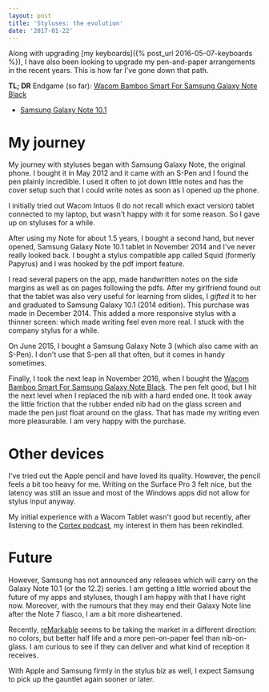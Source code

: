 ```yaml
---
layout: post
title: 'Styluses: the evolution'
date: '2017-01-22'
---
```


Along with upgrading [my keyboards]({% post_url 2016-05-07-keyboards %}), I have also been
looking to upgrade my pen-and-paper arrangements in the recent years. This is
how far I've gone down that path.

**TL; DR** Endgame (so far): [Wacom Bamboo Smart For Samsung Galaxy Note
Black](https://www.amazon.de/gp/product/B014KZ1Y6Y/ref=oh_aui_detailpage_o03_s00?ie=UTF8&psc=1)
+ [Samsung Galaxy Note 10.1](https://www.amazon.com/Samsung-Galaxy-Note-10-1-Black/dp/B00F3SOHNU/ref=dp_ob_title_ce)

# My journey

My journey with styluses began with Samsung Galaxy Note, the original phone. I bought it in May 2012 and it came with an S-Pen and I found the pen plainly incredible. I used it often to jot down little notes and has the cover setup such that I could write notes as soon as I opened up the phone.

I initially tried out Wacom Intuos (I do not recall which exact version) tablet connected to my laptop, but wasn't happy with it for some reason. So I gave up on styluses for a while.

After using my Note for about 1.5 years, I bought a second hand, but never opened, Samsung Galaxy Note 10.1 tablet in November 2014 and I've never really looked back. I bought a stylus compatible app called Squid (formerly Papyrus) and I was hooked by the pdf import feature.

I read several papers on the app, made handwritten notes on the side margins as well as on pages following the pdfs. After my girlfriend found out that the tablet was also very useful for learning from slides, I _gifted_ it to her and graduated to Samsung Galaxy 10.1 (2014 edition). This purchase was made in December 2014. This added a more responsive stylus with a thinner screen: which made writing feel even more real. I stuck with the company stylus for a while.

On June 2015, I bought a Samsung Galaxy Note 3 (which also came with an S-Pen). I don't use that S-pen all that often, but it comes in handy sometimes.

Finally, I took the next leap in November 2016, when I bought the [Wacom Bamboo Smart For Samsung Galaxy Note Black](https://www.amazon.de/gp/product/B014KZ1Y6Y/ref=oh_aui_detailpage_o03_s00?ie=UTF8&psc=1). The pen felt good, but I hit the next level when I replaced the nib with a hard ended one. It took away the little friction that the rubber ended nib had on the glass screen and made the pen just float around on the glass. That has made my writing even more pleasurable. I am very happy with the purchase.

# Other devices

I've tried out the Apple pencil and have loved its quality. However, the pencil feels a bit too heavy for me. Writing on the Surface Pro 3 felt nice, but the latency was still an issue and most of the Windows apps did not allow for stylus input anyway.

My initial experience with a Wacom Tablet wasn't good but recently, after listening to the [Cortex podcast](https://www.relay.fm/cortex), my interest in them has been rekindled.

# Future

However, Samsung has not announced any releases which will carry on the Galaxy Note 10.1 (or the 12.2) series. I am getting a little worried about the future of my apps and styluses, though I am happy with that I have right now. Moreover, with the rumours that they may end their Galaxy Note line after the Note 7 fiasco, I am a bit more disheartened.

Recently, [reMarkable](https://getremarkable.com/) seems to be taking the market in a different direction: no colors, but better half life and a more pen-on-paper feel than nib-on-glass. I am curious to see if they can deliver and what kind of reception it receives.

With Apple and Samsung firmly in the stylus biz as well, I expect Samsung to pick up the gauntlet again sooner or later.
